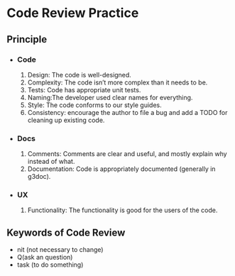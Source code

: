 # Code Review Practice

## Principle

- ### Code

  1. Design: The code is well-designed.
  2. Complexity: The code isn’t more complex than it needs to be.
  3. Tests: Code has appropriate unit tests.
  4. Naming:The developer used clear names for everything.
  5. Style: The code conforms to our style guides.
  6. Consistency: encourage the author to file a bug and add a TODO for cleaning up existing code.

- ### Docs

   1. Comments: Comments are clear and useful, and mostly explain why instead of what.
   2. Documentation: Code is appropriately documented (generally in g3doc).

- ### UX

  1. Functionality: The functionality is good for the users of the code.

## Keywords of Code Review

- nit (not necessary to change)
- Q(ask an question)
- task (to do something)
